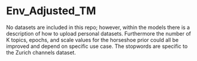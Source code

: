 # Env_Adjusted_TM

No datasets are included in this repo; however, within the models there is a description of how to upload personal datasets. Furthermore the number of K topics, epochs, and scale values for the horseshoe prior could all be improved and depend on specific use case. The stopwords are specific to the Zurich channels dataset.
